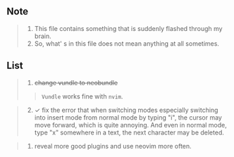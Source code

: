 ## Note
> 1. This file contains something that is suddenly flashed through my brain.
> 2. So, what' s in this file does not mean anything at all sometimes.

## List
> 1. ~~change vundle to neobundle~~
>>    `Vundle` works fine with `nvim`.

> 2. ✓ fix the error that when switching modes especially switching into insert
>    mode from normal mode by typing "i", the cursor may move forward, which is
>    quite annoying. And even in normal mode, type "x" somewhere in a text, the
>    next character may be deleted.

> 1. reveal more good plugins and use neovim more often.

